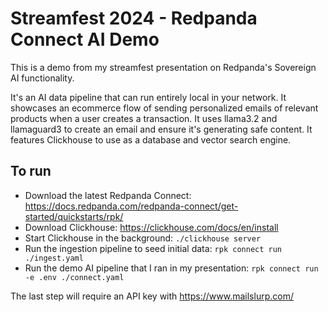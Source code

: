 # Streamfest 2024 - Redpanda Connect AI Demo

This is a demo from my streamfest presentation on Redpanda's Sovereign AI functionality.


It's an AI data pipeline that can run entirely local in your network. It showcases an ecommerce flow of sending personalized emails
of relevant products when a user creates a transaction. It uses llama3.2 and llamaguard3 to create an email and ensure it's generating
safe content. It features Clickhouse to use as a database and vector search engine.

## To run

* Download the latest Redpanda Connect: https://docs.redpanda.com/redpanda-connect/get-started/quickstarts/rpk/
* Download Clickhouse: https://clickhouse.com/docs/en/install
* Start Clickhouse in the background: `./clickhouse server`
* Run the ingestion pipeline to seed initial data: `rpk connect run ./ingest.yaml`
* Run the demo AI pipeline that I ran in my presentation: `rpk connect run -e .env ./connect.yaml`

The last step will require an API key with https://www.mailslurp.com/
